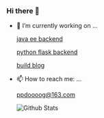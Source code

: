 ### Hi there 👋
- 🔭 I’m currently working on ...

  [java ee backend](https://github.com/ppdog0/java-ee-project)
  
  [python flask backend](https://github.com/NeilKleistGao/cloud-forest)
  
  [build blog](https://ppdog0.github.io/index)
  
- 📫 How to reach me: ...

  ppdoooog@163.com
  
  ![Github Stats](https://github-readme-stats.vercel.app/api?username=ppdog0&show_icons=true&theme=dark)


<!--
**ppdog0/ppdog0** is a ✨ _special_ ✨ repository because its `README.md` (this file) appears on your GitHub profile.

Here are some ideas to get you started:

- 🔭 I’m currently working on ...
- 🌱 I’m currently learning ...
- 👯 I’m looking to collaborate on ...
- 🤔 I’m looking for help with ...
- 💬 Ask me about ...
- 📫 How to reach me: ...
- 😄 Pronouns: ...
- ⚡ Fun fact: ...
-->
